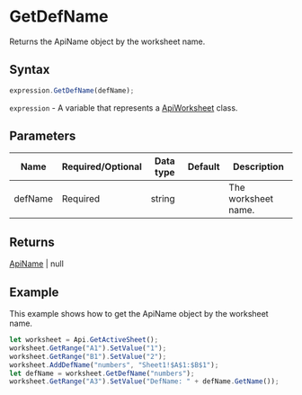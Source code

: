 # GetDefName

Returns the ApiName object by the worksheet name.

## Syntax

```javascript
expression.GetDefName(defName);
```

`expression` - A variable that represents a [ApiWorksheet](../ApiWorksheet.md) class.

## Parameters

| **Name** | **Required/Optional** | **Data type** | **Default** | **Description** |
| ------------- | ------------- | ------------- | ------------- | ------------- |
| defName | Required | string |  | The worksheet name. |

## Returns

[ApiName](../../ApiName/ApiName.md) \| null

## Example

This example shows how to get the ApiName object by the worksheet name.

```javascript editor-
let worksheet = Api.GetActiveSheet();
worksheet.GetRange("A1").SetValue("1");
worksheet.GetRange("B1").SetValue("2");
worksheet.AddDefName("numbers", "Sheet1!$A$1:$B$1");
let defName = worksheet.GetDefName("numbers");
worksheet.GetRange("A3").SetValue("DefName: " + defName.GetName());
```
